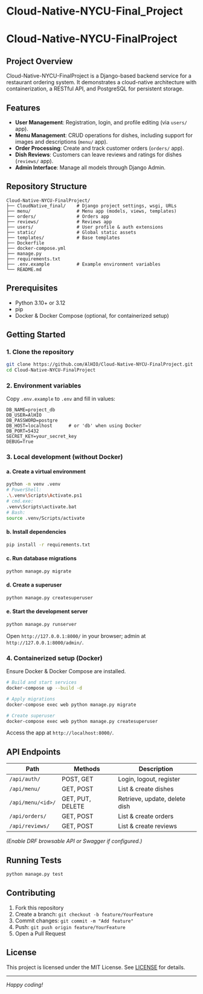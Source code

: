 ﻿# Cloud-Native-NYCU-Final_Project
# Cloud-Native-NYCU-FinalProject

## Project Overview

Cloud-Native-NYCU-FinalProject is a Django-based backend service for a restaurant ordering system. It demonstrates a cloud-native architecture with containerization, a RESTful API, and PostgreSQL for persistent storage.

## Features

* **User Management**: Registration, login, and profile editing (via `users/` app).
* **Menu Management**: CRUD operations for dishes, including support for images and descriptions (`menu/` app).
* **Order Processing**: Create and track customer orders (`orders/` app).
* **Dish Reviews**: Customers can leave reviews and ratings for dishes (`reviews/` app).
* **Admin Interface**: Manage all models through Django Admin.

## Repository Structure

```
Cloud-Native-NYCU-FinalProject/
├── CloudNative_final/    # Django project settings, wsgi, URLs
├── menu/                 # Menu app (models, views, templates)
├── orders/               # Orders app
├── reviews/              # Reviews app
├── users/                # User profile & auth extensions
├── static/               # Global static assets
├── templates/            # Base templates
├── Dockerfile
├── docker-compose.yml
├── manage.py
├── requirements.txt
├── .env.example          # Example environment variables
└── README.md
```

## Prerequisites

* Python 3.10+ or 3.12
* pip
* Docker & Docker Compose (optional, for containerized setup)

## Getting Started

### 1. Clone the repository

```bash
git clone https://github.com/AlHIO/Cloud-Native-NYCU-FinalProject.git
cd Cloud-Native-NYCU-FinalProject
```

### 2. Environment variables

Copy `.env.example` to `.env` and fill in values:

```
DB_NAME=project_db
DB_USER=AlHIO
DB_PASSWORD=postgre
DB_HOST=localhost      # or 'db' when using Docker
DB_PORT=5432
SECRET_KEY=your_secret_key
DEBUG=True
```

### 3. Local development (without Docker)

#### a. Create a virtual environment

```bash
python -m venv .venv
# PowerShell:
.\.venv\Scripts\Activate.ps1
# cmd.exe:
.venv\Scripts\activate.bat
# Bash:
source .venv/Scripts/activate
```

#### b. Install dependencies

```bash
pip install -r requirements.txt
```

#### c. Run database migrations

```bash
python manage.py migrate
```

#### d. Create a superuser

```bash
python manage.py createsuperuser
```

#### e. Start the development server

```bash
python manage.py runserver
```

Open `http://127.0.0.1:8000/` in your browser; admin at `http://127.0.0.1:8000/admin/`.

### 4. Containerized setup (Docker)

Ensure Docker & Docker Compose are installed.

```bash
# Build and start services
docker-compose up --build -d

# Apply migrations
docker-compose exec web python manage.py migrate

# Create superuser
docker-compose exec web python manage.py createsuperuser
```

Access the app at `http://localhost:8000/`.

## API Endpoints

| Path              | Methods          | Description                   |
| ----------------- | ---------------- | ----------------------------- |
| `/api/auth/`      | POST, GET        | Login, logout, register       |
| `/api/menu/`      | GET, POST        | List & create dishes          |
| `/api/menu/<id>/` | GET, PUT, DELETE | Retrieve, update, delete dish |
| `/api/orders/`    | GET, POST        | List & create orders          |
| `/api/reviews/`   | GET, POST        | List & create reviews         |

*(Enable DRF browsable API or Swagger if configured.)*

## Running Tests

```bash
python manage.py test
```

## Contributing

1. Fork this repository
2. Create a branch: `git checkout -b feature/YourFeature`
3. Commit changes: `git commit -m "Add feature"`
4. Push: `git push origin feature/YourFeature`
5. Open a Pull Request

## License

This project is licensed under the MIT License. See [LICENSE](LICENSE) for details.

---

*Happy coding!*
